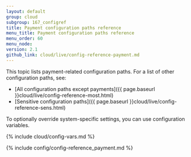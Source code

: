 ```yaml
---
layout: default
group: cloud
subgroup: 167_configref
title: Payment configuration paths reference
menu_title: Payment configuration paths reference
menu_order: 60
menu_node:
version: 2.1
github_link: cloud/live/config-reference-payment.md
---
```


This topic lists payment-related configuration paths. For a list of other configuration paths, see:

*	[All configuration paths except payments]({{ page.baseurl }}cloud/live/config-reference-most.html)
*	[Sensitive configuration paths]({{ page.baseurl }}cloud/live/config-reference-sens.html)

To optionally override system-specific settings, you can use configuration variables.

{% include cloud/config-vars.md %}

{% include config/config-reference_payment.md %}
